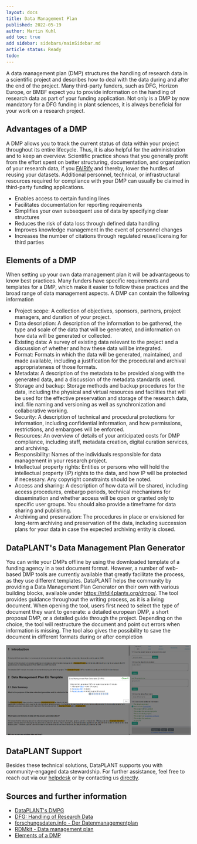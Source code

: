```yaml
---
layout: docs
title: Data Management Plan
published: 2022-05-19
author: Martin Kuhl
add toc: true
add sidebar: sidebars/mainSidebar.md
article status: Ready
todo:
---
```


A data management plan (DMP) structures the handling of research data in a scientific project and describes how to deal with the data during and after the end of the project. Many third-party funders, such as DFG, Horizon Europe, or BMBF expect you to provide information on the handling of research data as part of your funding application. Not only is a DMP by now mandatory for a DFG funding in plant sciences, it is always beneficial for your work on a research project.

## Advantages of a DMP

A DMP allows you to track the current status of data within your project throughout its entire lifecycle. Thus, it is also helpful for the administration and to keep an overview. Scientific practice shows that you generally profit from the effort spent on better structuring, documentation, and organization of your research data, if you [FAIRify](FAIRDataPrinciples.html) and thereby, lower the hurdles of reusing your datasets. Additional personnel, technical, or infrastructural resources required for compliance with your DMP can usually be claimed in third-party funding applications.

- Enables access to certain funding lines
- Facilitates documentation for reporting requirements
- Simplifies your own subsequent use of data by specifying clear structures
- Reduces the risk of data loss through defined data handling
- Improves knowledge management in the event of personnel changes
- Increases the number of citations through regulated reuse/licensing for third parties

## Elements of a DMP

When setting up your own data management plan it will be advantageous to know best practices. Many funders have specific requirements and templates for a DMP, which make it easier to follow these practices and the broad range of data management aspects. A DMP can contain the following information

- Project scope: A collection of objectives, sponsors, partners, project managers, and duration of your project.
- Data description: A description of the information to be gathered, the type and scale of the data that will be generated, and information on how data will be generated or collected.
- Existing data: A survey of existing data relevant to the project and a discussion of whether and how these data will be integrated.
- Format: Formats in which the data will be generated, maintained, and made available, including a justification for the procedural and archival appropriateness of those formats.
- Metadata: A description of the metadata to be provided along with the generated data, and a discussion of the metadata standards used.
- Storage and backup: Storage methods and backup procedures for the data, including the physical and virtual resources and facilities that will be used for the effective preservation and storage of the research data, incl. file naming and versioning as well as synchronization and collaborative working.
- Security: A description of technical and procedural protections for information, including confidential information, and how permissions, restrictions, and embargoes will be enforced.
- Resources: An overview of details of your anticipated costs for DMP compliance, including staff, metadata creation, digital curation services, and archiving.
- Responsibility: Names of the individuals responsible for data management in your research project.
- Intellectual property rights: Entities or persons who will hold the intellectual property (IP) rights to the data, and how IP will be protected if necessary. Any copyright constraints should be noted.
- Access and sharing: A description of how data will be shared, including access procedures, embargo periods, technical mechanisms for dissemination and whether access will be open or granted only to specific user groups. You should also provide a timeframe for data sharing and publishing.
- Archiving and preservation: The procedures in place or envisioned for long-term archiving and preservation of the data, including succession plans for your data in case the expected archiving entity is closed.

## DataPLANT's Data Management Plan Generator

You can write your DMPs offline by using the downloaded template of a funding agency in a text document format. However, a number of web-based DMP tools are currently available that greatly facilitate the process, as they use different templates.
DataPLANT helps the community by providing a Data Management Plan Generator on their own with various building blocks, available under <https://nfdi4plants.org/dmpg/>. The tool provides guidance throughout the writing process, as it is a living document. When opening the tool, users first need to select the type of document they want to generate: a detailed european DMP, a short proposal DMP, or a detailed guide through the project. Depending on the choice, the tool will restructure the document and point out errors when information is missing. The tool also gives the possibility to save the document in different formats during or after completion

![DMPG](img/DMPG.png)

## DataPLANT Support

Besides these technical solutions, DataPLANT supports you with community-engaged data stewardship. For further assistance, feel free to reach out via our [helpdesk](https://support.nfdi4plants.org) or by contacting us <a href="mailto:dataplant@uni-kl.de?subject=DataPLANT%20Data%20Sharing">directly</a>.

## Sources and further information

- [DataPLANT's DMPG](https://nfdi4plants.org/dmpg/)
- [DFG: Handling of Research Data](https://www.dfg.de/en/research_funding/principles_dfg_funding/research_data/index.html)
- [forschungsdaten.info - Der Datenmanagementplan](https://www.forschungsdaten.info/themen/informieren-und-planen/datenmanagementplan/)
- [RDMkit - Data management plan](https://rdmkit.elixir-europe.org/data_management_plan.html)
- [Elements of a DMP](https://www.icpsr.umich.edu/web/pages/datamanagement/dmp/elements.html)
